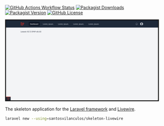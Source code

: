 [![GitHub Actions Workflow Status](https://img.shields.io/github/actions/workflow/status/santosvilanculos/skeleton-livewire/test.yml?label=test)](https://github.com/SantosVilanculos/skeleton-livewire/actions)
[![Packagist Downloads](https://img.shields.io/packagist/dt/santosvilanculos/skeleton-livewire)](https://packagist.org/packages/santosvilanculos/skeleton-livewire)
[![Packagist Version](https://img.shields.io/packagist/v/santosvilanculos/skeleton-livewire)](https://packagist.org/packages/santosvilanculos/skeleton-livewire)
[![GitHub License](https://img.shields.io/github/license/santosvilanculos/skeleton-livewire)](https://github.com/SantosVilanculos/skeleton-livewire/blob/main/LICENSE)

![screenshot](./screenshot.png)

The skeleton application for the [Laravel framework](https://laravel.com/) and [Livewire](https://livewire.laravel.com/).

```sh
laravel new --using=santosvilanculos/skeleton-livewire
```
